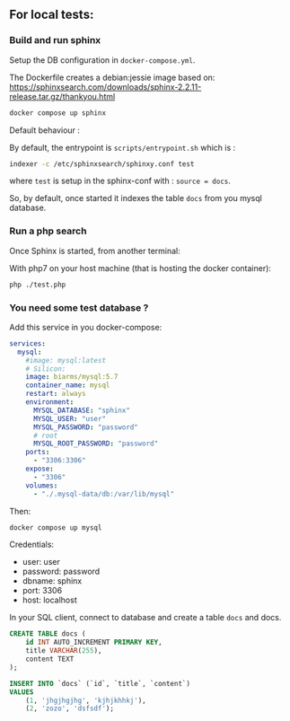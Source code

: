 ## For local tests:

### Build and run sphinx

Setup the DB configuration in `docker-compose.yml`.

The Dockerfile creates a debian:jessie image based on: https://sphinxsearch.com/downloads/sphinx-2.2.11-release.tar.gz/thankyou.html

```bash
docker compose up sphinx
```

Default behaviour :

By default, the entrypoint is `scripts/entrypoint.sh` which is :

```sh
indexer -c /etc/sphinxsearch/sphinxy.conf test
```

where `test` is setup in the sphinx-conf with : `source = docs`.

So, by default, once started it indexes the table `docs` from you mysql database.

### Run a php search

Once Sphinx is started, from another terminal:

With php7 on your host machine (that is hosting the docker container):

```bash
php ./test.php
```

### You need some test database ?

Add this service in you docker-compose:

```yaml
services:
  mysql:
    #image: mysql:latest
    # Silicon:
    image: biarms/mysql:5.7
    container_name: mysql
    restart: always
    environment:
      MYSQL_DATABASE: "sphinx"
      MYSQL_USER: "user"
      MYSQL_PASSWORD: "password"
      # root
      MYSQL_ROOT_PASSWORD: "password"
    ports:
      - "3306:3306"
    expose:
      - "3306"
    volumes:
      - "./.mysql-data/db:/var/lib/mysql"
```

Then:

```bash
docker compose up mysql
```

Credentials:

- user: user
- password: password
- dbname: sphinx
- port: 3306
- host: localhost

In your SQL client, connect to database and create a table `docs` and docs.

```sql
CREATE TABLE docs (
    id INT AUTO_INCREMENT PRIMARY KEY,
    title VARCHAR(255),
    content TEXT
);

INSERT INTO `docs` (`id`, `title`, `content`)
VALUES
	(1, 'jhgjhgjhg', 'kjhjkhhkj'),
	(2, 'zozo', 'dsfsdf');
```
